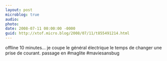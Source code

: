 ```yaml
---
layout: post
microblog: true
audio: 
photo: 
date: 2008-07-11 00:00:00 -0000
guid: http://xtof.micro.blog/2008/07/11/t855491214.html
---
```

offline 10 minutes... je coupe le général électrique le temps de changer une prise de courant. passage en #maglite #maviesansbug
